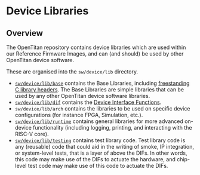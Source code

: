 # Device Libraries

## Overview

The OpenTitan repository contains device libraries which are used within our
Reference Firmware Images, and can (and should) be used by other OpenTitan
device software.

These are organised into the `sw/device/lib` directory.

-   [`sw/device/lib/base`](https://github.com/lowRISC/opentitan/tree/master/sw/device/lib/base)
    contains the Base Libraries, including
    [freestanding C library headers](https://github.com/lowRISC/opentitan/tree/master/sw/device/lib/base/freestanding).
    The Base Libraries are simple libraries that can be used by any other OpenTitan device software libraries.
-   [`sw/device/lib/dif`](./dif/README.md)
    contains the [Device Interface Functions](../../../doc/contributing/sw/device_interface_functions.md).
-   `sw/device/lib/arch` contains the libraries to be used on specific device
    configurations (for instance FPGA, Simulation, etc.).
-   [`sw/device/lib/runtime`](https://github.com/lowRISC/opentitan/tree/master/sw/device/lib/runtime)
    contains general libraries for more advanced on-device functionality
    (including logging, printing, and interacting with the RISC-V core).
-   [`sw/device/lib/testing`](./testing/README.md)
    contains test library code. Test library code is any (reusable) code that
    could aid in the writing of smoke, IP integration, or system-level tests,
    that is a layer of above the DIFs. In other words, this code may make use
    of the DIFs to actuate the hardware, and chip-level test code may make use
    of this code to actuate the DIFs.
